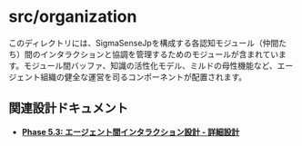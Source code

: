 # src/organization

このディレクトリには、SigmaSenseJpを構成する各認知モジュール（仲間たち）間のインタラクションと協調を管理するためのモジュールが含まれています。モジュール間バッファ、知識の活性化モデル、ミルドの母性機能など、エージェント組織の健全な運営を司るコンポーネントが配置されます。

## 関連設計ドキュメント
- **[Phase 5.3: エージェント間インタラクション設計 - 詳細設計](../../doc/project-agi/detail-5.3.md)**

